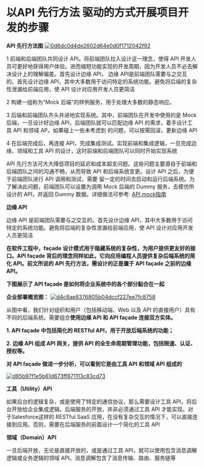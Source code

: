 # 以API 先行方法 驱动的方式开展项目开发的步骤

**API 先行方法图**
<a href="https://ibb.co/Cs8C3vj"><img src="https://i.ibb.co/6Jw97bK/0d6dc0d4de2602d64e0d0f1712042f92.jpg" alt="0d6dc0d4de2602d64e0d0f1712042f92" border="0"></a>

1  前端和后端团队共同设计 API。将前端团队拉入设计这一理念，使得 API 开发人员可更好地获得用户体验。进而缩短功能实现的开发周期，因为开发人员不必去解决设计上的理解偏差。首先设计边缘 API， 
   边缘 API是前端团队需要与之交互的。首先设计边缘 API，其中大多数用于访问特定的系统功能。避免将后端的复杂性泄漏给前端应用，使 API 设计对应用开发人员更简洁
  
2  构建一组称为“Mock 后端”的样例服务，用于处理大多数的静态响应。
  
3  后端和前端团队齐头并进地实现系统。其中，前端团队在开发中使用的是 Mock 后端，一旦设计好边缘 API，后端团队就可以匹配边缘 API 的需求，着手设计工具 API 和领域 AP。如果碰上一些未考虑到
   的问题，可以按需回滚，更新边缘 API
  
4  在后端完成后，再连接 API，完成集成测试。实现前端和集成逻辑，一旦完成边缘、领域和工具 API 的设计，这时前端和后端团队可以同时开始实现系统

  
  API 先行方法可大大降低项目的延迟和成本超支问题。这些问题主要源自于前端和后端团队之间的沟通不畅，从而导致 API 和后端系统变更。设计 API 之后，为便于前端团队进行 API 调用和测试，需要
  留一定的时间去启动和运行后端系统。为了解决此问题，前端团队可以设置为调用 Mock 后端的 Dummy 服务，去模仿所设计的 API，并返回 Dummy 数据。详细做法可参考: [API mock指南](https://stoplight.io/mock-api-guide/basics/)

**边缘 API**

边缘 API 是前端团队需要与之交互的。首先设计边缘 API，其中大多数用于访问特定的系统功能。避免将后端的复杂性泄漏给前端应用，使 API 设计对应用开发人员更简洁

**在软件工程中，façade 设计模式用于隐藏系统的复杂性，为用户提供更友好的接口。API façade 背后的理念同样如此，它向应用编程人员提供复杂后端系统的简化 API。前文所说的 API 先行方法，需设计的正是置于 API façade 之前的边缘 API。**

**下图展示了 API façade 是如何将企业系统中的各个部分黏合在一起**

**企业部署概览图：**
<a href="https://ibb.co/c3CyFy9"><img src="https://i.ibb.co/DW81C1F/d4c8ae8376805b04dccf227ee7fc8758.jpg" alt="d4c8ae8376805b04dccf227ee7fc8758" border="0"></a>

从图中看，我们针对组织和用户（包括移动端、Web 以及 API 的直接用户）具有不同的后端系统。需要组合**使用边缘 API 和 API façade 连接双方实体。**

**1. API façade 中包括简化的 RESTful API，用于开放后端系统的功能；**

**2. 边缘 API 组成 API 网关，提供 API 的全生命周期管理功能，包括限速、认证、授权等。**

**对 API façade 做进一步分析，可以看到它是由工具 API 和领域 API 组成的**

<a href="https://ibb.co/BN03GYw"><img src="https://i.ibb.co/tXVKz13/d85b97f1e5b61d673ff871113c83cd73.jpg" alt="d85b97f1e5b61d673ff871113c83cd73" border="0"></a>

**工具（Utility）API**

如果后台的逻辑复杂，或是使用了特定的通信协议，那么需要设计工具 API，将后台开放给企业集成逻辑。后端服务的开放，并非必须通过工具 API 才能实现。对于Salesforce这样的 RESTful SaaS 应用，在没有复杂交互的情况下，可以直接连接到应用。否则，需要在后端服务的前面设计一个简化的工具 API

**领域（Domain）API**

一旦后端开放，无论是直接开放的，或是通过工具 API，就可以使用包含消息调解逻辑或业务逻辑的领域 API。消息调解包含了消息传输、路由、服务链等
